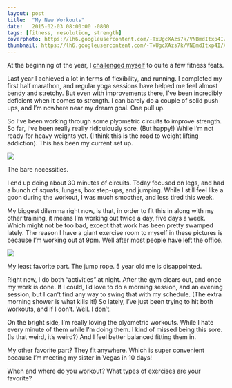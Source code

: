 ```yaml
---
layout: post
title:  "My New Workouts"
date:   2015-02-03 08:00:00 -0800
tags: [fitness, resolution, strength]
coverphoto: https://lh6.googleusercontent.com/-TxUgcXAzs7k/VNBmdItxp4I/AAAAAAAAVK0/VmNXDnlqNxY/w794-h500-p-k-no/IMG_6536.JPG
thumbnail: https://lh6.googleusercontent.com/-TxUgcXAzs7k/VNBmdItxp4I/AAAAAAAAVK0/VmNXDnlqNxY/w200-h200-no/IMG_6536.JPG
---
```


At the beginning of the year, I [challenged myself](http://www.kaybueno.com/1-1-2015/resolutions.html) to quite a few fitness feats.

Last year I achieved a lot in terms of flexibility, and running. I completed my first half marathon, and regular yoga sessions have helped me feel almost bendy and stretchy. But even with improvements there, I’ve been incredibly deficient when it comes to strength. I can barely do a couple of solid push ups, and I’m nowhere near my dream goal. One pull up.

So I’ve been working through some plyometric circuits to improve strength. So far, I’ve been really really ridiculously sore. (But happy!) While I’m not ready for heavy weights yet. (I think this is the road to weight lifting addiction). This has been my current set up.

![](https://lh6.googleusercontent.com/-FJ1Rh5fkjv0/VNBmipn6lkI/AAAAAAAAVLE/CjmF3ss754A/w699-h716-no/IMG_6541.JPG)<div class="caption">The bare necessities.</div>

I end up doing about 30 minutes of circuits. Today focused on legs, and had a bunch of squats, lunges, box step-ups, and jumping. While I still feel like a goon during the workout, I was much smoother, and less tired this week.

My biggest dilemma right now, is that, in order to fit this in along with my other training, it means I’m working out twice a day, five days a week. Which might not be too bad, except that work has been pretty swamped lately. The reason I have a giant exercise room to myself in these pictures is because I’m working out at 9pm. Well after most people have left the office.

![](https://lh4.googleusercontent.com/-5ywotTF0G1A/VNBmjgHDTtI/AAAAAAAAVLM/BBFgjkXUpm4/w955-h716-no/IMG_6542.JPG)<div class="caption">My least favorite part. The jump rope. 5 year old me is disappointed.</div>

Right now, I do both “activities” at night. After the gym clears out, and once my work is done. If I could, I’d love to do a morning session, and an evening session, but I can’t find any way to swing that with my schedule. (The extra morning shower is what kills it!) So lately, I’ve just been trying to hit both workouts, and if I don’t. Well. I don’t.

On the bright side, I’m really loving the plyometric workouts. While I hate every minute of them while I’m doing them. I kind of missed being this sore. (Is that weird, it’s weird?) And I feel better balanced fitting them in.

My other favorite part? They fit anywhere. Which is super convenient because I’m meeting my sister in Vegas in 10 days! 

When and where do you workout? What types of exercises are your favorite?

